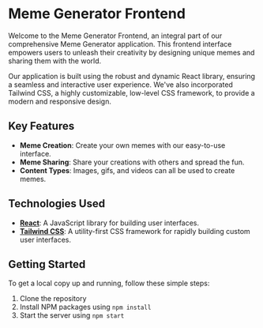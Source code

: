 # Meme Generator Frontend

Welcome to the Meme Generator Frontend, an integral part of our comprehensive Meme Generator application. This frontend interface empowers users to unleash their creativity by designing unique memes and sharing them with the world.

Our application is built using the robust and dynamic React library, ensuring a seamless and interactive user experience. We've also incorporated Tailwind CSS, a highly customizable, low-level CSS framework, to provide a modern and responsive design.

## Key Features

- **Meme Creation**: Create your own memes with our easy-to-use interface.
- **Meme Sharing**: Share your creations with others and spread the fun.
- **Content Types**: Images, gifs, and videos can all be used to create memes.

## Technologies Used

- **[React](https://reactjs.org/)**: A JavaScript library for building user interfaces.
- **[Tailwind CSS](https://tailwindcss.com/)**: A utility-first CSS framework for rapidly building custom user interfaces.

## Getting Started

To get a local copy up and running, follow these simple steps:

1. Clone the repository
2. Install NPM packages using `npm install`
3. Start the server using `npm start`
